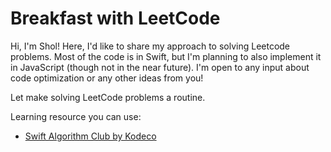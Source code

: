 # Breakfast with LeetCode

Hi, I'm Shol! Here, I'd like to share my approach to solving Leetcode problems. Most of the code is in Swift, but I'm planning to also implement it in JavaScript (though not in the near future). I'm open to any input about code optimization or any other ideas from you!

Let make solving LeetCode problems a routine.

Learning resource you can use:

- [Swift Algorithm Club by Kodeco](https://github.com/kodecocodes/swift-algorithm-club)
